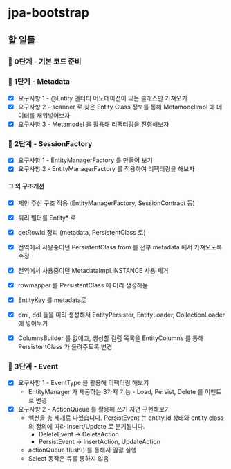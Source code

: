 # jpa-bootstrap

## 할 일들

### 🚀 0단계 - 기본 코드 준비

### 🚀 1단계 - Metadata

- [x] 요구사항 1 - @Entity 엔터티 어노테이션이 있는 클래스만 가져오기
- [x] 요구사항 2 - scanner 로 찾은 Entity Class 정보를 통해 MetamodelImpl 에 데이터를 채워넣어보자
- [x] 요구사항 3 - Metamodel 을 활용해 리팩터링을 진행해보자

### 🚀 2단계 - SessionFactory

- [x] 요구사항 1 - EntityManagerFactory 를 만들어 보기
- [x] 요구사항 2 - EntityManagerFactory 를 적용하여 리팩터링을 해보자

#### 그 외 구조개선

- [x] 제안 주신 구조 적용 (EntityManagerFactory, SessionContract 등) 
- [x] 쿼리 빌더를 Entity* 로
- [x] getRowId 정리 (metadata, PersistentClass 로)
- [x] 전역에서 사용중이던 PersistentClass.from 를 전부 metadata 에서 가져오도록 수정
- [x] 전역에서 사용중이던 MetadataImpl.INSTANCE 사용 제거
- [x] rowmapper 를 PersistentClass 에 미리 생성해둠
- [x] EntityKey 를 metadata로
- [x] dml, ddl 들을 미리 생성해서 EntityPersister, EntityLoader, CollectionLoader 에 넣어두기
- [x] ColumnsBuilder 를 없애고, 생성할 컬럼 목록을 EntityColumns 를 통해 PersistentClass 가 돌려주도록 변경


### 🚀 3단계 - Event

- [x] 요구사항 1 - EventType 을 활용해 리팩터링 해보기
  - EntityManager 가 제공하는 3가지 기능 - Load, Persist, Delete 를 이벤트로 변경
- [x] 요구사항 2 - ActionQueue 를 활용해 쓰기 지연 구현해보기
  - 액션을 총 세개로 나눴습니다. PersistEvent 는 entity.id 상태와 entity class 의 정의에 따라 Insert/Update 로 분기됩니다. 
    - DeleteEvent -> DeleteAction
    - PersistEvent -> InsertAction, UpdateAction
  - actionQueue.flush() 를 통해서 일괄 실행
  - Select 동작은 큐를 통하지 않음

